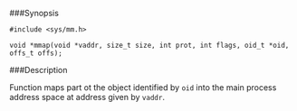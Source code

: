 ###Synopsis

`#include <sys/mm.h>`

`void *mmap(void *vaddr, size_t size, int prot, int flags, oid_t *oid, offs_t offs);`

###Description

Function maps part ot the object identified by `oid` into the main process address space at address given by `vaddr`.